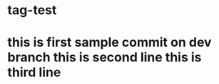 # tag-test

this is first sample commit on dev branch
this is second line 
this is third line
=======
